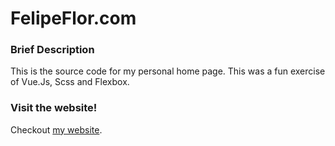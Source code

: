 # FelipeFlor.com

### Brief Description

This is the source code for my personal home page. This was a fun exercise of Vue.Js, Scss and Flexbox. 

### Visit the website!
Checkout [my website](http://www.felipeflor.com).
